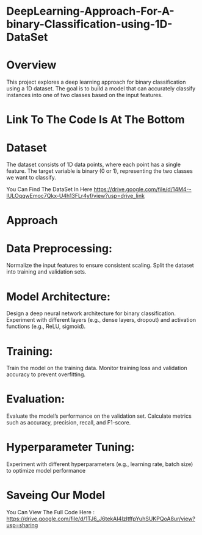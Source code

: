 # DeepLearning-Approach-For-A-binary-Classification-using-1D-DataSet
# Overview 
This project explores a deep learning approach for binary classification using a 1D dataset. The goal is to build a model that can accurately classify instances into one of two classes based on the input features.

# Link To The Code Is At The Bottom 

# Dataset
The dataset consists of 1D data points, where each point has a single feature. The target variable is binary (0 or 1), representing the two classes we want to classify.


You Can Find The DataSet In Here    https://drive.google.com/file/d/14M4--IULOqqwEmoc7Qkx-U4h13FLr4yf/view?usp=drive_link

# Approach  


# Data Preprocessing:
Normalize the input features to ensure consistent scaling.
Split the dataset into training and validation sets.



# Model Architecture:
Design a deep neural network architecture for binary classification.
Experiment with different layers (e.g., dense layers, dropout) and activation functions (e.g., ReLU, sigmoid).


# Training:
Train the model on the training data.
Monitor training loss and validation accuracy to prevent overfitting.


# Evaluation:
Evaluate the model’s performance on the validation set.
Calculate metrics such as accuracy, precision, recall, and F1-score.


# Hyperparameter Tuning:
Experiment with different hyperparameters (e.g., learning rate, batch size) to optimize model performance


# Saveing Our Model



You Can View The Full Code Here :  https://drive.google.com/file/d/1TJ6_J6tekAI4IzItffpYuhSUKPQoA8ur/view?usp=sharing
